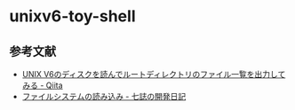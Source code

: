 # unixv6-toy-shell

## 参考文献

- [UNIX V6のディスクを読んでルートディレクトリのファイル一覧を出力してみる \- Qiita](https://qiita.com/hifistar/items/92eb40aa8efb928c5e3f#%E3%82%BD%E3%83%BC%E3%82%B9%E3%82%B3%E3%83%BC%E3%83%89)
- [ファイルシステムの読み込み \- 七誌の開発日記](https://7shi.hateblo.jp/entry/20101204/1291522223)
